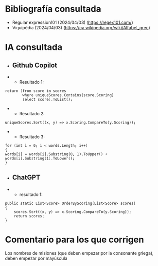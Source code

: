 # Bibliografía consultada
- Regular expression101 (2024/04/03) (https://regex101.com/)
- Viquipèdia (2024/04/03) (https://ca.wikipedia.org/wiki/Alfabet_grec)

# IA consultada
- ## Github Copilot
- - Resultado 1:

```
return (from score in scores
        where uniqueScores.Contains(score.Scoring)
        select score).ToList();
```
    
- - Resultado 2:
```
uniqueScores.Sort((x, y) => x.Scoring.CompareTo(y.Scoring));
```

- - Resultado 3:
```
for (int i = 0; i < words.Length; i++)
{
words[i] = words[i].Substring(0, 1).ToUpper() + words[i].Substring(1).ToLower();
}
```

- ## ChatGPT
- - resultado 1:
```
public static List<Score> OrderByScoring(List<Score> scores)
{
    scores.Sort((x, y) => x.Scoring.CompareTo(y.Scoring));
    return scores;
}
```

# Comentario para los que corrigen
Los nombres de misiones (que deben empezar por la consonante griega), deben empezar por mayúscula

